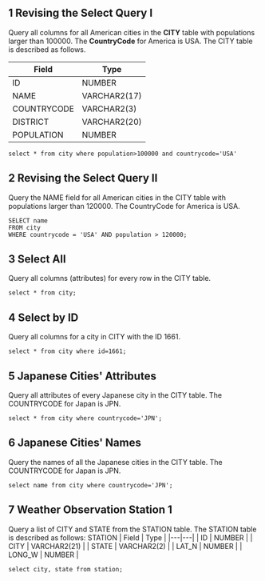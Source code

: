 ## 1 Revising the Select Query I
Query all columns for all American cities in the **CITY** table with populations larger than 100000. The **CountryCode** for America is USA. The CITY table is described as follows.

| Field  | Type  |
|---|---|
| ID  | NUMBER  |
| NAME  | VARCHAR2(17)  |
| COUNTRYCODE  | VARCHAR2(3)  |
| DISTRICT  | VARCHAR2(20)  |
| POPULATION  | NUMBER  |

~~~
select * from city where population>100000 and countrycode='USA'
~~~

## 2 Revising the Select Query II
Query the NAME field for all American cities in the CITY table with populations larger than 120000. The CountryCode for America is USA.
~~~
SELECT name
FROM city
WHERE countrycode = 'USA' AND population > 120000;
~~~

## 3 Select All
Query all columns (attributes) for every row in the CITY table.
~~~
select * from city;
~~~

## 4 Select by ID
Query all columns for a city in CITY with the ID 1661.
~~~
select * from city where id=1661;
~~~

## 5 Japanese Cities' Attributes
Query all attributes of every Japanese city in the CITY table. The COUNTRYCODE for Japan is JPN.
~~~
select * from city where countrycode='JPN';
~~~

## 6 Japanese Cities' Names
Query the names of all the Japanese cities in the CITY table. The COUNTRYCODE for Japan is JPN.
~~~
select name from city where countrycode='JPN';
~~~

## 7 Weather Observation Station 1
Query a list of CITY and STATE from the STATION table.
The STATION table is described as follows: STATION
| Field  | Type  |
|---|---|
| ID  | NUMBER  |
| CITY  | VARCHAR2(21)  |
| STATE  | VARCHAR2(2)  |
| LAT_N  | NUMBER  |
| LONG_W  | NUMBER  |
~~~
select city, state from station;
~~~

